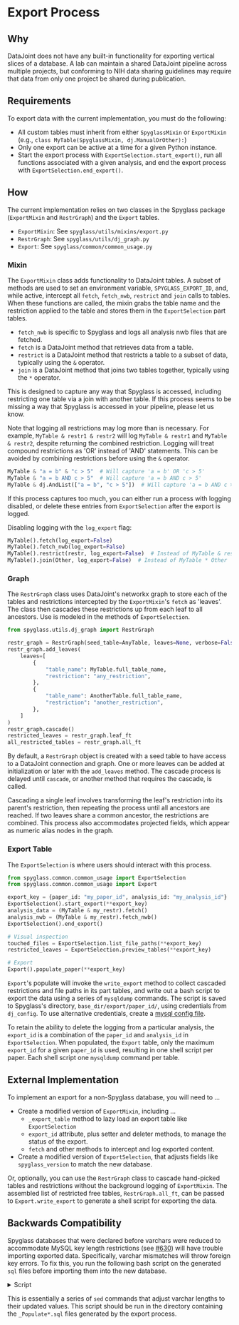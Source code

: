 # Export Process

## Why

DataJoint does not have any built-in functionality for exporting vertical slices
of a database. A lab can maintain a shared DataJoint pipeline across multiple
projects, but conforming to NIH data sharing guidelines may require that data
from only one project be shared during publication.

## Requirements

To export data with the current implementation, you must do the following:

- All custom tables must inherit from either `SpyglassMixin` or `ExportMixin`
    (e.g., `class MyTable(SpyglassMixin, dj.ManualOrOther):`)
- Only one export can be active at a time for a given Python instance.
- Start the export process with `ExportSelection.start_export()`, run all
    functions associated with a given analysis, and end the export process with
    `ExportSelection.end_export()`.

## How

The current implementation relies on two classes in the Spyglass package
(`ExportMixin` and `RestrGraph`) and the `Export` tables.

- `ExportMixin`: See `spyglass/utils/mixins/export.py`
- `RestrGraph`: See `spyglass/utils/dj_graph.py`
- `Export`: See `spyglass/common/common_usage.py`

### Mixin

The `ExportMixin` class adds functionality to DataJoint tables. A subset of
methods are used to set an environment variable, `SPYGLASS_EXPORT_ID`, and,
while active, intercept all `fetch`, `fetch_nwb`, `restrict` and `join` calls to
tables. When these functions are called, the mixin grabs the table name and the
restriction applied to the table and stores them in the `ExportSelection` part
tables.

- `fetch_nwb` is specific to Spyglass and logs all analysis nwb files that are
    fetched.
- `fetch` is a DataJoint method that retrieves data from a table.
- `restrict` is a DataJoint method that restricts a table to a subset of data,
    typically using the `&` operator.
- `join` is a DataJoint method that joins two tables together, typically using
    the `*` operator.

This is designed to capture any way that Spyglass is accessed, including
restricting one table via a join with another table. If this process seems to be
missing a way that Spyglass is accessed in your pipeline, please let us know.

Note that logging all restrictions may log more than is necessary. For example,
`MyTable & restr1 & restr2` will log `MyTable & restr1` and `MyTable & restr2`,
despite returning the combined restriction. Logging will treat compound
restrictions as 'OR' instead of 'AND' statements. This can be avoided by
combining restrictions before using the `&` operator.

```python
MyTable & "a = b" & "c > 5"  # Will capture 'a = b' OR 'c > 5'
MyTable & "a = b AND c > 5"  # Will capture 'a = b AND c > 5'
MyTable & dj.AndList(["a = b", "c > 5"])  # Will capture 'a = b AND c > 5'
```

If this process captures too much, you can either run a process with logging
disabled, or delete these entries from `ExportSelection` after the export is
logged.

Disabling logging with the `log_export` flag:

```python
MyTable().fetch(log_export=False)
MyTable().fetch_nwb(log_export=False)
MyTable().restrict(restr, log_export=False)  # Instead of MyTable & restr
MyTable().join(Other, log_export=False)  # Instead of MyTable * Other
```

### Graph

The `RestrGraph` class uses DataJoint's networkx graph to store each of the
tables and restrictions intercepted by the `ExportMixin`'s `fetch` as 'leaves'.
The class then cascades these restrictions up from each leaf to all ancestors.
Use is modeled in the methods of `ExportSelection`.

```python
from spyglass.utils.dj_graph import RestrGraph

restr_graph = RestrGraph(seed_table=AnyTable, leaves=None, verbose=False)
restr_graph.add_leaves(
    leaves=[
        {
            "table_name": MyTable.full_table_name,
            "restriction": "any_restriction",
        },
        {
            "table_name": AnotherTable.full_table_name,
            "restriction": "another_restriction",
        },
    ]
)
restr_graph.cascade()
restricted_leaves = restr_graph.leaf_ft
all_restricted_tables = restr_graph.all_ft
```

By default, a `RestrGraph` object is created with a seed table to have access to
a DataJoint connection and graph. One or more leaves can be added at
initialization or later with the `add_leaves` method. The cascade process is
delayed until `cascade`, or another method that requires the cascade, is called.

Cascading a single leaf involves transforming the leaf's restriction into its
parent's restriction, then repeating the process until all ancestors are
reached. If two leaves share a common ancestor, the restrictions are combined.
This process also accommodates projected fields, which appear as numeric alias
nodes in the graph.

### Export Table

The `ExportSelection` is where users should interact with this process.

```python
from spyglass.common.common_usage import ExportSelection
from spyglass.common.common_usage import Export

export_key = {paper_id: "my_paper_id", analysis_id: "my_analysis_id"}
ExportSelection().start_export(**export_key)
analysis_data = (MyTable & my_restr).fetch()
analysis_nwb = (MyTable & my_restr).fetch_nwb()
ExportSelection().end_export()

# Visual inspection
touched_files = ExportSelection.list_file_paths(**export_key)
restricted_leaves = ExportSelection.preview_tables(**export_key)

# Export
Export().populate_paper(**export_key)
```

`Export`'s populate will invoke the `write_export` method to collect cascaded
restrictions and file paths in its part tables, and write out a bash script to
export the data using a series of `mysqldump` commands. The script is saved to
Spyglass's directory, `base_dir/export/paper_id/`, using credentials from
`dj_config`. To use alternative credentials, create a
[mysql config file](https://dev.mysql.com/doc/refman/8.0/en/option-files.html).

To retain the ability to delete the logging from a particular analysis, the
`export_id` is a combination of the `paper_id` and `analysis_id` in
`ExportSelection`. When populated, the `Export` table, only the maximum
`export_id` for a given `paper_id` is used, resulting in one shell script per
paper. Each shell script one `mysqldump` command per table.

## External Implementation

To implement an export for a non-Spyglass database, you will need to ...

- Create a modified version of `ExportMixin`, including ...
    - `_export_table` method to lazy load an export table like `ExportSelection`
    - `export_id` attribute, plus setter and deleter methods, to manage the status
        of the export.
    - `fetch` and other methods to intercept and log exported content.
- Create a modified version of `ExportSelection`, that adjusts fields like
    `spyglass_version` to match the new database.

Or, optionally, you can use the `RestrGraph` class to cascade hand-picked tables
and restrictions without the background logging of `ExportMixin`. The assembled
list of restricted free tables, `RestrGraph.all_ft`, can be passed to
`Export.write_export` to generate a shell script for exporting the data.

## Backwards Compatibility

Spyglass databases that were declared before varchars were reduced to
accommodate MySQL key length restrictions (see
[#630](https://github.com/LorenFrankLab/spyglass/issues/630)) will have trouble
importing exported data. Specifically, varchar mismatches will throw foreign key
errors. To fix this, you run the following bash script on the generated `sql`
files before importing them into the new database.

<details><summary>Script</summary>

```bash
#!/bin/bash

for file in ./_Pop*sql; do \
    echo $file
    sed -i 's/ DEFAULT CHARSET=[^ ]\w*//g' "$file"
    sed -i 's/ DEFAULT COLLATE [^ ]\w*//g' "$file"
    sed -i 's/ `nwb_file_name` varchar(255)/ `nwb_file_name` varchar(64)/g' "$file"
    sed -i 's/ `analysis_file_name` varchar(255)/ `analysis_file_name` varchar(64)/g' "$file"
    sed -i 's/ `interval_list_name` varchar(200)/ `interval_list_name` varchar(170)/g' "$file"
    sed -i 's/ `position_info_param_name` varchar(80)/ `position_info_param_name` varchar(32)/g' "$file"
    sed -i 's/ `mark_param_name` varchar(80)/ `mark_param_name` varchar(32)/g' "$file"
    sed -i 's/ `artifact_removed_interval_list_name` varchar(200)/ `artifact_removed_interval_list_name` varchar(128)/g' "$file"
    sed -i 's/ `metric_params_name` varchar(200)/ `metric_params_name` varchar(64)/g' "$file"
    sed -i 's/ `auto_curation_params_name` varchar(200)/ `auto_curation_params_name` varchar(36)/g' "$file"
    sed -i 's/ `sort_interval_name` varchar(200)/ `sort_interval_name` varchar(64)/g' "$file"
    sed -i 's/ `preproc_params_name` varchar(200)/ `preproc_params_name` varchar(32)/g' "$file"
    sed -i 's/ `sorter` varchar(200)/ `sorter` varchar(32)/g' "$file"
    sed -i 's/ `sorter_params_name` varchar(200)/ `sorter_params_name` varchar(64)/g' "$file"
done
```

</details>

This is essentially a series of `sed` commands that adjust varchar lengths to
their updated values. This script should be run in the directory containing the
`_Populate*.sql` files generated by the export process.
